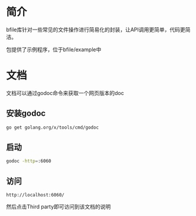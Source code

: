 

# 简介
bfile库针对一些常见的文件操作进行简易化的封装，让API调用更简单，代码更简洁。

包提供了示例程序，位于bfile/example中

# 文档
文档可以通过godoc命令来获取一个网页版本的doc

## 安装godoc
```bash
go get golang.org/x/tools/cmd/godoc
```
## 启动
```bash
godoc -http=:6060
```
## 访问
```
http://localhost:6060/
```
然后点击Third party即可访问到该文档的说明